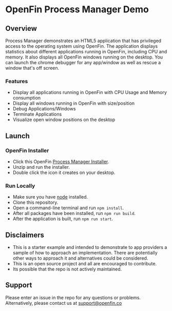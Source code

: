 # OpenFin Process Manager Demo

## Overview
Process Manager demonstrates an HTML5 application that has privileged access to the operating system using OpenFin. The application displays statistics about different applications running in OpenFin, including CPU and memory.  It also displays all OpenFin windows running on the desktop.  You can launch the chrome debugger for any app/window as well as rescue a window that's off screen.

### Features
* Display all applications running in OpenFin with CPU Usage and Memory consumption
* Display all windows running in OpenFin with size/position
* Debug Applications/Windows
* Terminate Applications
* Visualize open window positions on the desktop

## Launch
### OpenFin Installer
* Click this OpenFin [Process Manager Installer](https://install.openfin.co/download?fileName=ProcessManager&config=https://cdn.openfin.co/demos/process-manager/app.json).
* Unzip and run the installer.
* Double click the icon it creates on your desktop.

### Run Locally
* Make sure you have [node](https://nodejs.org/en/) installed.
* Clone this repository.
* Open a command-line terminal and run `npm install`.
* After all packages have been installed, run `npm run build`.
* After the application is built, run `npm run start`.

## Disclaimers
* This is a starter example and intended to demonstrate to app providers a sample of how to approach an implementation. There are potentially other ways to approach it and alternatives could be considered. 
* This is an open source project and all are encouraged to contribute.
* Its possible that the repo is not actively maintained.

## Support
Please enter an issue in the repo for any questions or problems. 
<br> Alternatively, please contact us at support@openfin.co
